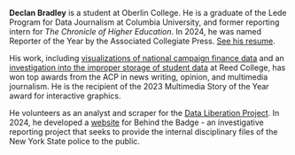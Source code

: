 **Declan Bradley** is a student at Oberlin College. He is a graduate of the Lede Program for Data Journalism at Columbia University, and former reporting intern for *The Chronicle of Higher Education*. In 2024, he was named Reporter of the Year by the Associated Collegiate Press. [See his resume](https://www.declanrjb.com/DeclanBradley_Resume.pdf).

His work, including [visualizations of national campaign finance data](https://declanrjb.github.io/congress-finance) and an [investigation into the improper storage of student data](https://www.declanrjb.com/clips/systems-flaw.pdf) at Reed College, has won top awards from the ACP in news writing, opinion, and multimedia journalism. He is the recipient of the 2023 Multimedia Story of the Year award for interactive graphics.

He volunteers as an analyst and scraper for the [Data Liberation Project](https://www.data-liberation-project.org/). In 2024, he developed a [website](https://www.policefilesny.com/) for Behind the Badge - an investigative reporting project that seeks to provide the internal disciplinary files of the New York State police to the public.

<!---
declanrjb/declanrjb is a ✨ special ✨ repository because its `README.md` (this file) appears on your GitHub profile.
You can click the Preview link to take a look at your changes.
--->
